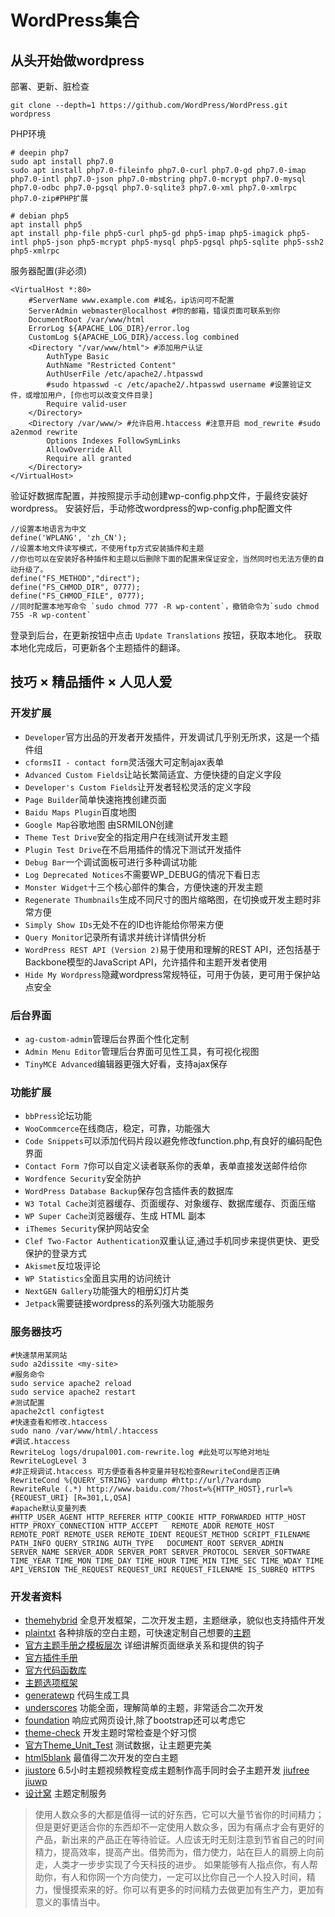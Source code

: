# WordPress集合
## 从头开始做wordpress
部署、更新、脏检查
```
git clone --depth=1 https://github.com/WordPress/WordPress.git wordpress
```
PHP环境
```
# deepin php7
sudo apt install php7.0
sudo apt install php7.0-fileinfo php7.0-curl php7.0-gd php7.0-imap php7.0-intl php7.0-json php7.0-mbstring php7.0-mcrypt php7.0-mysql php7.0-odbc php7.0-pgsql php7.0-sqlite3 php7.0-xml php7.0-xmlrpc php7.0-zip#PHP扩展

# debian php5
apt install php5
apt install php-file php5-curl php5-gd php5-imap php5-imagick php5-intl php5-json php5-mcrypt php5-mysql php5-pgsql php5-sqlite php5-ssh2 php5-xmlrpc
```
服务器配置(非必须)
```
<VirtualHost *:80>
	#ServerName www.example.com #域名，ip访问可不配置
	ServerAdmin webmaster@localhost #你的邮箱，错误页面可联系到你
	DocumentRoot /var/www/html
	ErrorLog ${APACHE_LOG_DIR}/error.log
	CustomLog ${APACHE_LOG_DIR}/access.log combined
	<Directory "/var/www/html"> #添加用户认证
        AuthType Basic
        AuthName "Restricted Content"
        AuthUserFile /etc/apache2/.htpasswd
        #sudo htpasswd -c /etc/apache2/.htpasswd username #设置验证文件，或增加用户，[你也可以改变文件目录]
        Require valid-user
    </Directory>
    <Directory /var/www/> #允许启用.htaccess #注意开启 mod_rewrite #sudo a2enmod rewrite
	    Options Indexes FollowSymLinks
	    AllowOverride All
	    Require all granted
	</Directory>
</VirtualHost>
```
验证好数据库配置，并按照提示手动创建wp-config.php文件，于最终安装好wordpress。
安装好后，手动修改wordpress的wp-config.php配置文件
```
//设置本地语言为中文
define('WPLANG', 'zh_CN');
//设置本地文件读写模式，不使用ftp方式安装插件和主题 
//你也可以在安装好各种插件和主题以后删除下面的配置来保证安全，当然同时也无法方便的自动升级了。
define("FS_METHOD","direct");
define("FS_CHMOD_DIR", 0777);
define("FS_CHMOD_FILE", 0777);
//同时配置本地写命令 `sudo chmod 777 -R wp-content`，撤销命令为`sudo chmod 755 -R wp-content`
```
登录到后台，在更新按钮中点击 `Update Translations` 按钮，获取本地化。
获取本地化完成后，可更新各个主题插件的翻译。

## 技巧 × 精品插件 × 人见人爱

### 开发扩展
- `Developer`官方出品的开发者开发插件，开发调试几乎别无所求，这是一个插件组
- `cformsII - contact form`灵活强大可定制ajax表单
- `Advanced Custom Fields`让站长繁简适宜、方便快捷的自定义字段
- `Developer's Custom Fields`让开发者轻松灵活的定义字段
- `Page Builder`简单快速拖拽创建页面
- `Baidu Maps Plugin`百度地图
- `Google Map`谷歌地图 由SRMILON创建
- `Theme Test Drive`安全的指定用户在线测试开发主题
- `Plugin Test Drive`在不启用插件的情况下测试开发插件
- `Debug Bar`一个调试面板可进行多种调试功能
- `Log Deprecated Notices`不需要WP_DEBUG的情况下看日志
- `Monster Widget`十三个核心部件的集合，方便快速的开发主题
- `Regenerate Thumbnails`生成不同尺寸的图片缩略图，在切换或开发主题时非常方便
- `Simply Show IDs`无处不在的ID也许能给你带来方便
- `Query Monitor`记录所有请求并统计详情供分析
- `WordPress REST API (Version 2)`易于使用和理解的REST API，还包括基于Backbone模型的JavaScript API，允许插件和主题开发者使用
- `Hide My Wordpress`隐藏wordpress常规特征，可用于伪装，更可用于保护站点安全
    

### 后台界面
- `ag-custom-admin`管理后台界面个性化定制
- `Admin Menu Editor`管理后台界面可见性工具，有可视化视图
- `TinyMCE Advanced`编辑器更强大好看，支持ajax保存
  
### 功能扩展
- `bbPress`论坛功能
- `WooCommcerce`在线商店，稳定，可靠，功能强大
- `Code Snippets`可以添加代码片段以避免修改function.php,有良好的编码配色界面
- `Contact Form 7`你可以自定义读者联系你的表单，表单直接发送邮件给你
- `Wordfence Security`安全防护
- `WordPress Database Backup`保存包含插件表的数据库
- `W3 Total Cache`浏览器缓存、页面缓存、对象缓存、数据库缓存、页面压缩
- `WP Super Cache`浏览器缓存、生成 HTML 副本
- `iThemes Security`保护网站安全
- `Clef Two-Factor Authentication`双重认证,通过手机同步来提供更快、更受保护的登录方式
- `Akismet`反垃圾评论
- `WP Statistics`全面且实用的访问统计
- `NextGEN Gallery`功能强大的相册幻灯片类
- `Jetpack`需要链接wordpress的系列强大功能服务

### 服务器技巧

```
#快速禁用某网站
sudo a2dissite <my-site>
#服务命令
sudo service apache2 reload
sudo service apache2 restart
#测试配置
apache2ctl configtest
#快速查看和修改.htaccess
sudo nano /var/www/html/.htaccess
#调试.htaccess
RewriteLog logs/drupal001.com-rewrite.log #此处可以写绝对地址
RewriteLogLevel 3
#非正规调试.htaccess 可方便查看各种变量并轻松检查RewriteCond是否正确
RewriteCond %{QUERY_STRING} vardump #http://url/?vardump
RewriteRule (.*) http://www.baidu.com/?host=%{HTTP_HOST},rurl=%{REQUEST_URI} [R=301,L,QSA]
#apache默认变量列表
#HTTP_USER_AGENT HTTP_REFERER HTTP_COOKIE HTTP_FORWARDED HTTP_HOST HTTP_PROXY_CONNECTION HTTP_ACCEPT   REMOTE_ADDR REMOTE_HOST REMOTE_PORT REMOTE_USER REMOTE_IDENT REQUEST_METHOD SCRIPT_FILENAME PATH_INFO QUERY_STRING AUTH_TYPE   DOCUMENT_ROOT SERVER_ADMIN SERVER_NAME SERVER_ADDR SERVER_PORT SERVER_PROTOCOL SERVER_SOFTWARE   TIME_YEAR TIME_MON TIME_DAY TIME_HOUR TIME_MIN TIME_SEC TIME_WDAY TIME   API_VERSION THE_REQUEST REQUEST_URI REQUEST_FILENAME IS_SUBREQ HTTPS
```

### 开发者资料
- [themehybrid](http://themehybrid.com/themes/hybrid-child) 全息开发框架，二次开发主题，主题继承，貌似也支持插件开发
- [plaintxt](http://www.plaintxt.org/) 各种排版的空白主题，可快速定制自己想要的[主题](https://wordpress.org/themes/sandbox/)
- [官方主题手册之模板层次](https://developer.wordpress.org/themes/basics/template-hierarchy/) 详细讲解页面继承关系和提供的钩子
- [官方插件手册](https://developer.wordpress.org/plugins/) 
- [官方代码函数库](https://codex.wordpress.org/)
- [主题选项框架](https://wordpress.org/plugins/options-framework/)
- [generatewp](https://generatewp.com) 代码生成工具
- [underscores](http://underscores.me/) 功能全面，理解简单的主题，非常适合二次开发
- [foundation](http://foundation.zurb.com/) 响应式网页设计,除了bootstrap还可以考虑它
- [theme-check](https://wordpress.org/plugins/theme-check/) 开发主题时常检查是个好习惯
- [官方Theme_Unit_Test](https://codex.wordpress.org/Theme_Unit_Test) 测试数据，让主题更完美
- [html5blank](http://html5blank.com/) 最值得二次开发的空白主题
- [jiustore](https://www.jiustore.com/) 6.5小时主题视频教程变成主题制作高手同时会子主题开发 [jiufree](https://www.jiufree.com/) [jiuwp](http://www.jiuwp.com/)
- [设计窝](http://www.shejiwo.net/) 主题定制服务

> 使用人数众多的大都是值得一试的好东西，它可以大量节省你的时间精力；但是更好更适合你的东西却不一定使用人数众多，因为有痛点才会有更好的产品，新出来的产品正在等待验证。人应该无时无刻注意到节省自己的时间精力，提高效率，提高产出。借势而为，借力使力，站在巨人的肩膀上向前走，人类才一步步实现了今天科技的进步。
> 如果能够有人指点你，有人帮助你，有人和你网一个方向使力，一定可以比你自己一个人投入时间，精力，慢慢摸索来的好。你可以有更多的时间精力去做更加有生产力，更加有意义的事情当中。
